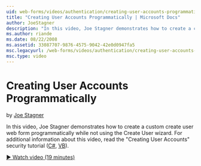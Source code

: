 ```yaml
---
uid: web-forms/videos/authentication/creating-user-accounts-programmatically
title: "Creating User Accounts Programmatically | Microsoft Docs"
author: JoeStagner
description: "In this video, Joe Stagner demonstrates how to create a custom create user web form programmatically while not using the Create User wizard. For additional i..."
ms.author: riande
ms.date: 08/22/2008
ms.assetid: 33087707-9876-4575-9042-42e0d0947fa5
msc.legacyurl: /web-forms/videos/authentication/creating-user-accounts-programmatically
msc.type: video
---
```

# Creating User Accounts Programmatically

by [Joe Stagner](https://github.com/JoeStagner)

In this video, Joe Stagner demonstrates how to create a custom create user web form programmatically while not using the Create User wizard. For additional information about this video, read the "Creating User Accounts" security tutorial ([C#](../../overview/older-versions-security/membership/creating-user-accounts-cs.md), [VB](../../overview/older-versions-security/membership/creating-user-accounts-vb.md)).

[&#9654; Watch video (19 minutes)](https://channel9.msdn.com/Blogs/ASP-NET-Site-Videos/creating-user-accounts-programmatically)

